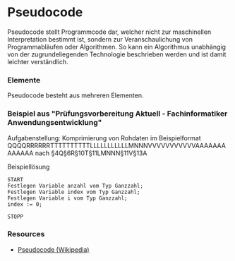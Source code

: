 # Pseudocode

Pseudocode stellt Programmcode dar, welcher nicht zur maschinellen Interpretation bestimmt ist, sondern zur 
Veranschaulichung von Programmabläufen oder Algorithmen. So kann ein Algorithmus unabhängig von der
zugrundeliegenden Technologie beschrieben werden und ist damit leichter verständlich.

### Elemente

Pseudocode besteht aus mehreren Elementen.

### Beispiel aus "Prüfungsvorbereitung Aktuell - Fachinformatiker Anwendungsentwicklung"  
Aufgabenstellung: Komprimierung von Rohdaten im Beispielformat QQQQRRRRRRTTTTTTTTTTLLLLLLLLLLLMNNNVVVVVVVVVVVAAAAAAAAAAAAA
nach §4Q§6R§10T§11LMNNN§11V§13A

Beispiellösung
```
START
Festlegen Variable anzahl vom Typ Ganzzahl;
Festlegen Variable index vom Typ Ganzzahl;
Festlegen Variable i vom Typ Ganzzahl;
index := 0;

STOPP
```

### Resources
* [Pseudocode (Wikipedia)](https://de.wikipedia.org/wiki/Pseudocode)
